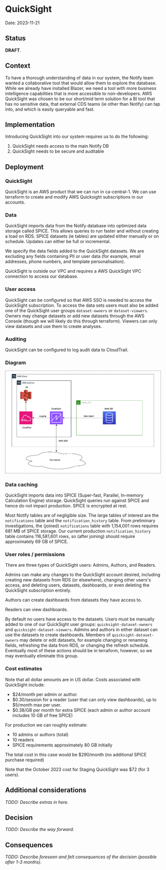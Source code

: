# QuickSight

Date: 2023-11-21

## Status

**DRAFT**.

## Context

To have a thorough understanding of data in our system, the Notify team wanted a collaborative tool that would allow them to explore the database. While we already have installed Blazer, we need a tool with more business intelligence capabilities that is more accessible to non-developers. AWS QuickSight was chosen to be our short/mid term solution for a BI tool that has no sensitive data, that external CDS teams (ie other than Notify) can tap into, and which is easily queryable and fast.

## Implementation

Introducing QuickSight into our system requires us to do the following:

1. QuickSight needs access to the main Notify DB
2. QuickSight needs to be secure and auditable

## Deployment

### QuickSight

QuickSight is an AWS product that we can run in ca-central-1. We can use terraform to create and modify AWS Quicksight subscriptions in our accounts.

### Data

QuickSight imports data from the Notify database into optimized data storage called SPICE. This allows queries to run faster and without creating a load on RDS. SPICE datasets (ie tables) are updated either manually or on schedule. Updates can either be full or incremental.

We specify the data fields added to the QuickSight datasets. We are excluding any fields containing PII or user data (for example, email addresses, phone numbers, and template personalisation).

QuickSight is outside our VPC and requires a AWS QuickSight VPC connection to access our database.

### User access

QuickSight can be configured so that AWS SSO is needed to access the QuickSight subscription. To access the data sets users must also be added one of the QuickSight user groups `dataset-owners` or `dataset-viewers`. Owners may change datasets or add new datasets through the AWS Console (though we will likely do this through terraform). Viewers can only view datasets and use them to create analyses.

### Auditing

QuickSight can be configured to log audit data to CloudTrail.

### Diagram

![QuickSight](./diagrams/2023-11-21.quicksight/quicksight.png)

### Data caching

QuickSight imports data into SPICE (Super-fast, Parallel, In-memory Calculation Engine) storage. QuickSight queries run against SPICE and hence do not impact production. SPICE is encrypted at rest.

Most Notify tables are of negligible size. The large tables of interest are the `notifications` table and the `notification_history` table. From preliminary investigations, the (joined) `notifications` table with 1,154,001 rows requires 681 MB of SPICE storage. Our current production `notification_history` table contains 116,581,601 rows, so (after joining) should require approximately 69 GB of SPICE.

### User roles / permissions

There are three types of QuickSight users: Admins, Authors, and Readers. 

Admins can make any changes to the QuickSight account desired, including creating new datasets from RDS (or elsewhere), changing other users's access, and deleting users, datasets, dashboards, or even deleting the QuickSight subscription entirely.

Authors can create dashboards from datasets they have access to.

Readers can view dashboards.

By default no users have access to the datasets. Users must be manually added to one of our QuickSight user groups: `quicksight-dataset-owners` and `quicksight-dataset-viewers`. Admins and authors in either dataset can use the datasets to create dashboards. Members of `quicksight-dataset-owners` may delete or edit datasets, for example changing or renaming fields, refreshing the data from RDS, or changing the refresh schedule. Eventually most of these actions should be in terraform, however, so we may eventually eliminate this group.

### Cost estimates

Note that all dollar amounts are in US dollar. Costs associated with QuickSight include:
- $24/month per admin or author.
- $0.30/session for a reader (user that can only view dashboards), up to $5/month max per user.
- $0.38/GB per month for extra SPICE (each admin or author account includes 10 GB of free SPICE)

For production we can roughly estimate:
- 10 admins or authors (total)
- 10 readers
- SPICE requirements approximately 80 GB initially

The total cost in this case would be $290/month (no additional SPICE purchase required)

Note that the October 2023 cost for Staging QuickSight was $72 (for 3 users).

## Additional considerations

_TODO: Describe extras in here._

## Decision

_TODO: Describe the way forward._

## Consequences

_TODO: Describe foreseen and felt consequences of the decision (possible after 1-3 months)._
